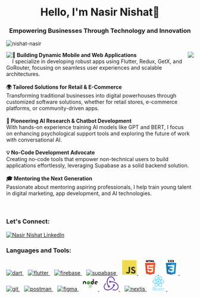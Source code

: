 <h1 align="center">Hello, I'm Nasir Nishat👋</h1>
<h3 align="center">Empowering Businesses Through Technology and Innovation</h3>
<!--  -->

<p align="left"> <img src="https://komarev.com/ghpvc/?username=nishat-nasir&label=Profile%20views&color=0e75b6&style=flat" alt="nishat-nasir" /> </p> 
<img align="left" height="30" src="https://raw.githubusercontent.com/innng/innng/master/assets/kyubey.gif"/>

<img align="right" height="200" src="https://media1.giphy.com/media/v1.Y2lkPTc5MGI3NjExaDdsMDUxNWNzeDIzdHQxMTFra2Z2bDIxdTkwbW40YXN0ZzluYTJseiZlcD12MV9pbnRlcm5hbF9naWZfYnlfaWQmY3Q9Zw/1iNIkQBAwEkUuTpikf/giphy.webp"/>
<b>🔧 Building Dynamic Mobile and Web Applications</b><br> I specialize in developing robust apps using Flutter, Redux, GetX, and GoRouter, focusing on seamless user experiences and scalable architectures.
<br>

<br>
<b>🌍 Tailored Solutions for Retail & E-Commerce</b><br> Transforming traditional businesses into digital powerhouses through customized software solutions, whether for retail stores, e-commerce platforms, or community-driven apps.
<br>

<br>
<b>🤖 Pioneering AI Research & Chatbot Development</b><br> With hands-on experience training AI models like GPT and BERT, I focus on enhancing psychological support tools and exploring the future of work with conversational AI.
<br>

<br>
<b>💡 No-Code Development Advocate</b><br> Creating no-code tools that empower non-technical users to build applications effortlessly, leveraging Supabase as a solid backend solution.

<br>
<br>
<b>🎓 Mentoring the Next Generation</b><br> Passionate about mentoring aspiring professionals, I help train young talent in digital marketing, app development, and AI technologies.

<br>
<br>
<h1></h1>

<h3 align="left">Let's Connect:</h3> <p align="left"> <a href="https://www.linkedin.com/in/nasir-nishat" target="_blank" rel="noopener noreferrer"> <img align="center" src="https://raw.githubusercontent.com/rahuldkjain/github-profile-readme-generator/master/src/images/icons/Social/linked-in-alt.svg" alt="Nasir Nishat LinkedIn" height="30" width="40" /> </a> </p>

<h3 align="left">Languages and Tools:</h3>
<p align="left"> 
  <!-- Dart -->
  <a href="https://dart.dev" target="_blank" rel="noreferrer">
    <img src="https://www.vectorlogo.zone/logos/dartlang/dartlang-icon.svg" alt="dart" width="40" height="40"/>
  </a>&nbsp;&nbsp;

  <!-- Flutter -->
  <a href="https://flutter.dev" target="_blank" rel="noreferrer">
    <img src="https://www.vectorlogo.zone/logos/flutterio/flutterio-icon.svg" alt="flutter" width="40" height="40"/>
  </a>&nbsp;&nbsp;

  <!-- Firebase -->
  <a href="https://firebase.google.com/" target="_blank" rel="noreferrer">
    <img src="https://www.vectorlogo.zone/logos/firebase/firebase-icon.svg" alt="firebase" width="40" height="40"/>
  </a>&nbsp;&nbsp;

  <!-- Supabase -->
  <a href="https://supabase.com" target="_blank" rel="noreferrer">
    <img src="https://seeklogo.com/images/S/supabase-logo-DCC676FFE2-seeklogo.com.png" alt="supabase" width="40" height="40"/>
  </a>&nbsp;&nbsp;

  <!-- JavaScript -->
  <a href="https://developer.mozilla.org/en-US/docs/Web/JavaScript" target="_blank" rel="noreferrer">
    <img src="https://raw.githubusercontent.com/devicons/devicon/master/icons/javascript/javascript-original.svg" alt="javascript" width="40" height="40"/>
  </a>&nbsp;&nbsp;

  <!-- HTML5 -->
  <a href="https://www.w3.org/html/" target="_blank" rel="noreferrer">
    <img src="https://raw.githubusercontent.com/devicons/devicon/master/icons/html5/html5-original-wordmark.svg" alt="html5" width="40" height="40"/>
  </a>&nbsp;&nbsp;

  <!-- CSS3 -->
  <a href="https://www.w3schools.com/css/" target="_blank" rel="noreferrer">
    <img src="https://raw.githubusercontent.com/devicons/devicon/master/icons/css3/css3-original-wordmark.svg" alt="css3" width="40" height="40"/>
  </a>&nbsp;&nbsp;

  <!-- Git -->
  <a href="https://git-scm.com/" target="_blank" rel="noreferrer">
    <img src="https://www.vectorlogo.zone/logos/git-scm/git-scm-icon.svg" alt="git" width="40" height="40"/>
  </a>&nbsp;&nbsp;

  <!-- Postman -->
  <a href="https://postman.com" target="_blank" rel="noreferrer">
    <img src="https://www.vectorlogo.zone/logos/getpostman/getpostman-icon.svg" alt="postman" width="40" height="40"/>
  </a>&nbsp;&nbsp;

  <!-- Figma -->
  <a href="https://www.figma.com/" target="_blank" rel="noreferrer">
    <img src="https://www.vectorlogo.zone/logos/figma/figma-icon.svg" alt="figma" width="40" height="40"/>
  </a>&nbsp;&nbsp;

  <!-- Node.js -->
  <a href="https://nodejs.org" target="_blank" rel="noreferrer">
    <img src="https://raw.githubusercontent.com/devicons/devicon/master/icons/nodejs/nodejs-original-wordmark.svg" alt="nodejs" width="40" height="40"/>
  </a>&nbsp;&nbsp;

  <!-- Redux -->
  <a href="https://redux.js.org" target="_blank" rel="noreferrer">
    <img src="https://raw.githubusercontent.com/devicons/devicon/master/icons/redux/redux-original.svg" alt="redux" width="40" height="40"/>
  </a>&nbsp;&nbsp;

  <!-- Next.js -->
  <a href="https://nextjs.org/" target="_blank" rel="noreferrer">
    <img src="https://cdn.worldvectorlogo.com/logos/nextjs-2.svg" alt="nextjs" width="40" height="40"/>
  </a>&nbsp;&nbsp;

  <!-- React -->
  <a href="https://reactjs.org/" target="_blank" rel="noreferrer">
    <img src="https://raw.githubusercontent.com/devicons/devicon/master/icons/react/react-original-wordmark.svg" alt="react" width="40" height="40"/>
  </a>&nbsp;&nbsp;

</p>


<!---<h3 align="left">My GitHub Stats:</h3> <p><img align="left" src="https://github-readme-stats.vercel.app/api/top-langs?username=nishat-nasir&show_icons=true&locale=en&layout=compact" alt="nishat-nasir" /></p> <p>&nbsp;<img align="center" src="https://github-readme-stats.vercel.app/api?username=nishat-nasir&show_icons=true&locale=en" alt="nishat-nasir" /></p> <p><img align="center" src="https://github-readme-streak-stats.herokuapp.com/?user=nishat-nasir&" alt="nishat-nasir" /></p> --->
